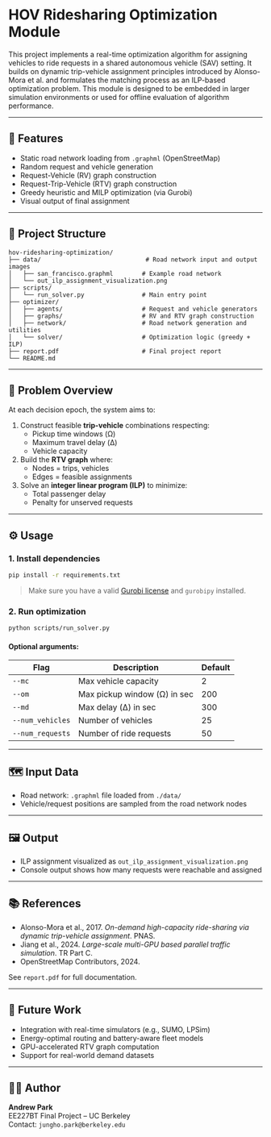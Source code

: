 # HOV Ridesharing Optimization Module

This project implements a real-time optimization algorithm for assigning vehicles to ride requests in a shared autonomous vehicle (SAV) setting. It builds on dynamic trip-vehicle assignment principles introduced by Alonso-Mora et al. and formulates the matching process as an ILP-based optimization problem. This module is designed to be embedded in larger simulation environments or used for offline evaluation of algorithm performance.

---

## 🚀 Features

- Static road network loading from `.graphml` (OpenStreetMap)
- Random request and vehicle generation
- Request-Vehicle (RV) graph construction
- Request-Trip-Vehicle (RTV) graph construction
- Greedy heuristic and MILP optimization (via Gurobi)
- Visual output of final assignment

---

## 📂 Project Structure

```
hov-ridesharing-optimization/
├── data/                             # Road network input and output images
│   ├── san_francisco.graphml        # Example road network
│   └── out_ilp_assignment_visualization.png
├── scripts/
│   └── run_solver.py                # Main entry point
├── optimizer/
│   ├── agents/                      # Request and vehicle generators
│   ├── graphs/                      # RV and RTV graph construction
│   ├── network/                     # Road network generation and utilities
│   └── solver/                      # Optimization logic (greedy + ILP)
├── report.pdf                       # Final project report
└── README.md
```

---

## 📖 Problem Overview

At each decision epoch, the system aims to:

1. Construct feasible **trip-vehicle** combinations respecting:
   - Pickup time windows (Ω)
   - Maximum travel delay (Δ)
   - Vehicle capacity
2. Build the **RTV graph** where:
   - Nodes = trips, vehicles
   - Edges = feasible assignments
3. Solve an **integer linear program (ILP)** to minimize:
   - Total passenger delay
   - Penalty for unserved requests

---

## ⚙️ Usage

### 1. Install dependencies

```bash
pip install -r requirements.txt
```

> Make sure you have a valid [Gurobi license](https://www.gurobi.com/downloads/) and `gurobipy` installed.

### 2. Run optimization

```bash
python scripts/run_solver.py
```

#### Optional arguments:
| Flag              | Description                      | Default |
|-------------------|----------------------------------|---------|
| `--mc`            | Max vehicle capacity             | 2       |
| `--om`            | Max pickup window (Ω) in sec     | 200     |
| `--md`            | Max delay (Δ) in sec             | 300     |
| `--num_vehicles`  | Number of vehicles               | 25      |
| `--num_requests`  | Number of ride requests          | 50      |

---

## 🗺️ Input Data

- Road network: `.graphml` file loaded from `./data/`
- Vehicle/request positions are sampled from the road network nodes

---

## 🖼️ Output

- ILP assignment visualized as `out_ilp_assignment_visualization.png`
- Console output shows how many requests were reachable and assigned

---

## 📚 References

- Alonso-Mora et al., 2017. *On-demand high-capacity ride-sharing via dynamic trip-vehicle assignment*. PNAS.
- Jiang et al., 2024. *Large-scale multi-GPU based parallel traffic simulation*. TR Part C.
- OpenStreetMap Contributors, 2024.

See `report.pdf` for full documentation.

---

## 🧠 Future Work

- Integration with real-time simulators (e.g., SUMO, LPSim)
- Energy-optimal routing and battery-aware fleet models
- GPU-accelerated RTV graph computation
- Support for real-world demand datasets

---

## 🧑‍💻 Author

**Andrew Park**  
EE227BT Final Project – UC Berkeley  
Contact: `jungho.park@berkeley.edu`
